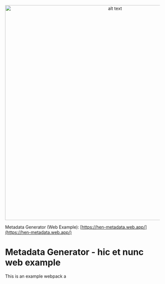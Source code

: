 <p style="margin-top:50px" align="center">
<img src="https://user-images.githubusercontent.com/1003196/118720642-ddbeb480-b7f7-11eb-98b6-7f75a189367e.png" alt="alt text" width="700">
</p>

Metadata Generator (Web Example): [https://hen-metadata.web.app/](https://hen-metadata.web.app/)

# Metadata Generator - hic et nunc web example
This is an example webpack a

